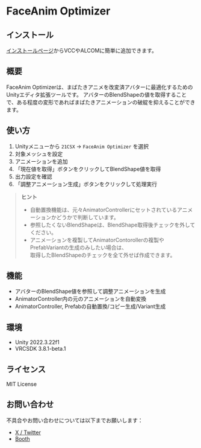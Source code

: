 # FaceAnim Optimizer

## インストール

 [インストールページ]()からVCCやALCOMに簡単に追加できます。

## 概要
FaceAnim Optimizerは、まばたきアニメを改変済アバターに最適化するためのUnityエディタ拡張ツールです。
アバターのBlendShapeの値を取得することで、ある程度の変形であればまばたきアニメーションの破綻を抑えることができます。

## 使い方
1. Unityメニューから `21CSX` → `FaceAnim Optimizer` を選択
2. 対象メッシュを設定
3. アニメーションを追加
4. 「現在値を取得」ボタンをクリックしてBlendShape値を取得
5. 出力設定を確認
6. 「調整アニメーション生成」ボタンをクリックして処理実行

> **ヒント**
> - 自動置換機能は、元々AnimatorControllerにセットされているアニメーションかどうかで判断しています。  
> - 参照したくないBlendShapeは、BlendShape取得後チェックを外してください。  
> - アニメーションを複製してAnimatorContorollerの複製やPrefabVariantの生成のみしたい場合は、  
> 取得したBlendShapeのチェックを全て外せば作成できます。  

## 機能
- アバターのBlendShape値を参照して調整アニメーションを生成
- AnimatorController内の元のアニメーションを自動変換
- AnimatorController, Prefabの自動置換/コピー生成/Variant生成

## 環境
- Unity 2022.3.22f1
- VRCSDK 3.8.1-beta.1

## ライセンス
MIT License

## お問い合わせ
不具合やお問い合わせについては以下までお願いします：
- [X / Twitter](https://x.com/pnpnrkgk)
- [Booth](https://l21l.booth.pm/)
